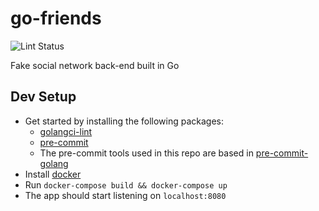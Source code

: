 # go-friends

![Lint Status](https://github.com/rusito-23/go-friends/actions/workflows/golangci-lint.yml/badge.svg)

Fake social network back-end built in Go

## Dev Setup

-  Get started by installing the following packages:
   - [golangci-lint](https://golangci-lint.run/usage/install/#local-installation)
   - [pre-commit](https://pre-commit.com/#installation)
   - The pre-commit tools used in this repo are based in [pre-commit-golang](https://github.com/dnephin/pre-commit-golang)
- Install [docker](https://docs.docker.com/get-docker/)
- Run `docker-compose build && docker-compose up`
- The app should start listening on `localhost:8080`
